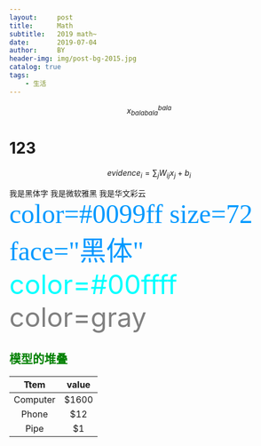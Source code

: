 ```yaml
---
layout:     post
title:      Math
subtitle:   2019 math~ 
date:       2019-07-04
author:     BY
header-img: img/post-bg-2015.jpg
catalog: true
tags:
    - 生活
---
```


$$x_{balabala}^{bala}$$


# 123

$$ evidence_{i}=\sum _{j} W_{ij}x_{j}+b_{i} $$


<font face="黑体">我是黑体字</font>
<font face="微软雅黑">我是微软雅黑</font>
<font face="STCAIYUN">我是华文彩云</font>
<font color=#0099ff size=7 face="黑体">color=#0099ff size=72 face="黑体"</font>
<font color=#00ffff size=72>color=#00ffff</font>
<font color=gray size=72>color=gray</font>

## <font color=green>模型的堆叠</font>

Ttem      |      value          
:------------:|:-----------: 
Computer | $1600
Phone   |  $12
Pipe | $1